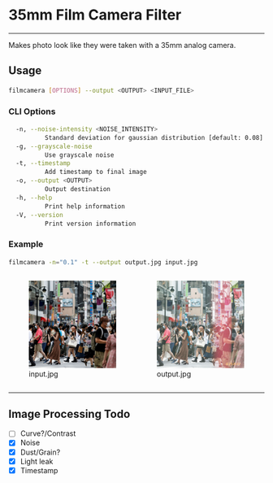 # 35mm Film Camera Filter
---
Makes photo look like they were taken with a 35mm analog camera.

## Usage
```bash
filmcamera [OPTIONS] --output <OUTPUT> <INPUT_FILE>
```

### CLI Options
```bash
  -n, --noise-intensity <NOISE_INTENSITY>
          Standard deviation for gaussian distribution [default: 0.08]
  -g, --grayscale-noise
          Use grayscale noise
  -t, --timestamp
          Add timestamp to final image
  -o, --output <OUTPUT>
          Output destination
  -h, --help
          Print help information
  -V, --version
          Print version information
```

### Example
```bash
filmcamera -n="0.1" -t --output output.jpg input.jpg
```

<div style="display: flex; justify-content: space-evenly">
    <figure style="display: inline-block">
        <img alt="input.jpg" src="input.jpg">
        <figcaption>input.jpg</figcaption>
    </figure>
    <figure style="display: inline-block">
        <img alt="output.jpg" src="output.jpg">
        <figcaption>output.jpg</figcaption>
    </figure>

</div>

---

## Image Processing Todo
- [ ] Curve?/Contrast
- [x] Noise
- [x] Dust/Grain?
- [x] Light leak
- [x] Timestamp